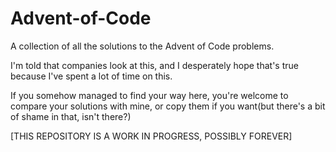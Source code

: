 # Advent-of-Code
A collection of all the solutions to the Advent of Code problems.

I'm told that companies look at this, and I desperately hope that's true because I've spent a lot of time on this.

If you somehow managed to find your way here, you're welcome to compare your solutions with mine, or copy them if you want(but there's a bit of shame in that, isn't there?)

[THIS REPOSITORY IS A WORK IN PROGRESS, POSSIBLY FOREVER]